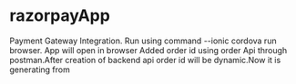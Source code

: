 # razorpayApp
Payment Gateway Integration.
Run using command --ionic cordova run browser. App will open in browser
Added order id using order Api through postman.After creation of backend api order id will be dynamic.Now it is generating from 
